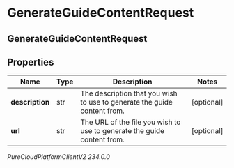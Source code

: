 # GenerateGuideContentRequest

## GenerateGuideContentRequest

## Properties

|Name | Type | Description | Notes|
|------------ | ------------- | ------------- | -------------|
| **description** | str | The description that you wish to use to generate the guide content from. | [optional] |
| **url** | str | The URL of the file you wish to use to generate the guide content from. | [optional] |



_PureCloudPlatformClientV2 234.0.0_
